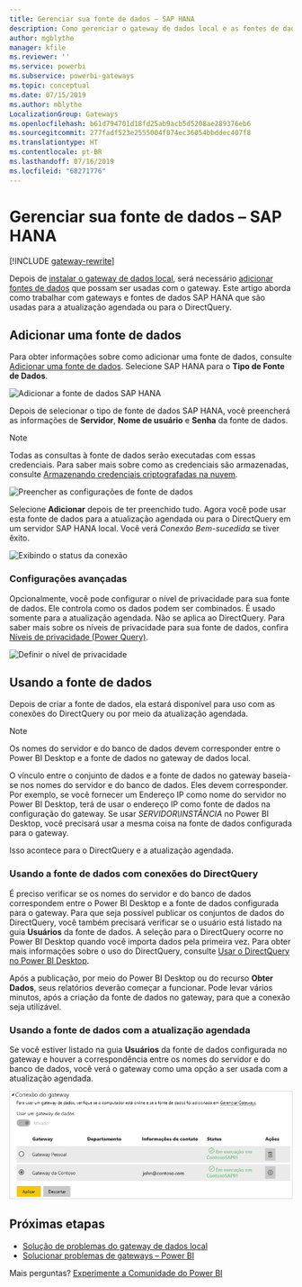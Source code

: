```yaml
---
title: Gerenciar sua fonte de dados – SAP HANA
description: Como gerenciar o gateway de dados local e as fontes de dados que pertencem ao gateway. Este artigo é específico para SAP HANA.
author: mgblythe
manager: kfile
ms.reviewer: ''
ms.service: powerbi
ms.subservice: powerbi-gateways
ms.topic: conceptual
ms.date: 07/15/2019
ms.author: mblythe
LocalizationGroup: Gateways
ms.openlocfilehash: b61d794701d18fd25ab9acb5d5208ae289376eb6
ms.sourcegitcommit: 277fadf523e2555004f074ec36054bbddec407f8
ms.translationtype: HT
ms.contentlocale: pt-BR
ms.lasthandoff: 07/16/2019
ms.locfileid: "68271776"
---
```

# <a name="manage-your-data-source---sap-hana"></a>Gerenciar sua fonte de dados – SAP HANA

[!INCLUDE [gateway-rewrite](includes/gateway-rewrite.md)]

Depois de [instalar o gateway de dados local](/data-integration/gateway/service-gateway-install), será necessário [adicionar fontes de dados](service-gateway-data-sources.md#add-a-data-source) que possam ser usadas com o gateway. Este artigo aborda como trabalhar com gateways e fontes de dados SAP HANA que são usadas para a atualização agendada ou para o DirectQuery.

## <a name="add-a-data-source"></a>Adicionar uma fonte de dados

Para obter informações sobre como adicionar uma fonte de dados, consulte [Adicionar uma fonte de dados](service-gateway-data-sources.md#add-a-data-source). Selecione SAP HANA para o **Tipo de Fonte de Dados**.

![Adicionar a fonte de dados SAP HANA](media/service-gateway-enterprise-manage-sap/datasourcesettings2-sap.png)

Depois de selecionar o tipo de fonte de dados SAP HANA, você preencherá as informações de **Servidor**, **Nome de usuário** e **Senha** da fonte de dados.

> [!NOTE]
> Todas as consultas à fonte de dados serão executadas com essas credenciais. Para saber mais sobre como as credenciais são armazenadas, consulte [Armazenando credenciais criptografadas na nuvem](service-gateway-data-sources.md#storing-encrypted-credentials-in-the-cloud).

![Preencher as configurações de fonte de dados](media/service-gateway-enterprise-manage-sap/datasourcesettings3-sap.png)

Selecione **Adicionar** depois de ter preenchido tudo. Agora você pode usar esta fonte de dados para a atualização agendada ou para o DirectQuery em um servidor SAP HANA local. Você verá *Conexão Bem-sucedida* se tiver êxito.

![Exibindo o status da conexão](media/service-gateway-enterprise-manage-sap/datasourcesettings4.png)

### <a name="advanced-settings"></a>Configurações avançadas

Opcionalmente, você pode configurar o nível de privacidade para sua fonte de dados. Ele controla como os dados podem ser combinados. É usado somente para a atualização agendada. Não se aplica ao DirectQuery. Para saber mais sobre os níveis de privacidade para sua fonte de dados, confira [Níveis de privacidade (Power Query)](https://support.office.com/article/Privacy-levels-Power-Query-CC3EDE4D-359E-4B28-BC72-9BEE7900B540).

![Definir o nível de privacidade](media/service-gateway-enterprise-manage-sap/datasourcesettings9.png)

## <a name="using-the-data-source"></a>Usando a fonte de dados

Depois de criar a fonte de dados, ela estará disponível para uso com as conexões do DirectQuery ou por meio da atualização agendada.

> [!NOTE]
> Os nomes do servidor e do banco de dados devem corresponder entre o Power BI Desktop e a fonte de dados no gateway de dados local.

O vínculo entre o conjunto de dados e a fonte de dados no gateway baseia-se nos nomes do servidor e do banco de dados. Eles devem corresponder. Por exemplo, se você fornecer um Endereço IP como nome do servidor no Power BI Desktop, terá de usar o endereço IP como fonte de dados na configuração do gateway. Se usar *SERVIDOR\INSTÂNCIA* no Power BI Desktop, você precisará usar a mesma coisa na fonte de dados configurada para o gateway.

Isso acontece para o DirectQuery e a atualização agendada.

### <a name="using-the-data-source-with-directquery-connections"></a>Usando a fonte de dados com conexões do DirectQuery

É preciso verificar se os nomes do servidor e do banco de dados correspondem entre o Power BI Desktop e a fonte de dados configurada para o gateway. Para que seja possível publicar os conjuntos de dados do DirectQuery, você também precisará verificar se o usuário está listado na guia **Usuários** da fonte de dados. A seleção para o DirectQuery ocorre no Power BI Desktop quando você importa dados pela primeira vez. Para obter mais informações sobre o uso do DirectQuery, consulte [Usar o DirectQuery no Power BI Desktop](desktop-use-directquery.md).

Após a publicação, por meio do Power BI Desktop ou do recurso **Obter Dados**, seus relatórios deverão começar a funcionar. Pode levar vários minutos, após a criação da fonte de dados no gateway, para que a conexão seja utilizável.

### <a name="using-the-data-source-with-scheduled-refresh"></a>Usando a fonte de dados com a atualização agendada

Se você estiver listado na guia **Usuários** da fonte de dados configurada no gateway e houver a correspondência entre os nomes do servidor e do banco de dados, você verá o gateway como uma opção a ser usada com a atualização agendada.

![Exibir os usuários](media/service-gateway-enterprise-manage-sap/powerbi-gateway-enterprise-schedule-refresh.png)

## <a name="next-steps"></a>Próximas etapas

* [Solução de problemas do gateway de dados local](/data-integration/gateway/service-gateway-tshoot)
* [Solucionar problemas de gateways – Power BI](service-gateway-onprem-tshoot.md)  

Mais perguntas? [Experimente a Comunidade do Power BI](http://community.powerbi.com/)

